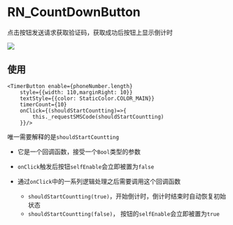 # RN_CountDownButton
点击按钮发送请求获取验证码，获取成功后按钮上显示倒计时  


![](http://7xp7q7.com1.z0.glb.clouddn.com/image/jianshu/RNcountdown.gif)
## 使用

	<TimerButton enable={phoneNumber.length}
		style={{width: 110,marginRight: 10}}
		textStyle={{color: StaticColor.COLOR_MAIN}}
		timerCount={10}
		onClick={(shouldStartCountting)=>{
			this._requestSMSCode(shouldStartCountting)
		}}/>
		
唯一需要解释的是`shouldStartCountting`  

- 它是一个回调函数，接受一个`Bool`类型的参数
- `onClick`触发后按钮`selfEnable`会立即被置为`false`
- 通过`onClick`中的一系列逻辑处理之后需要调用这个回调函数  

	* `shouldStartCountting(true)`，开始倒计时，倒计时结束时自动恢复初始状态
	* `shouldStartCountting(false)`， 按钮的`selfEnable`会立即被置为`true`
